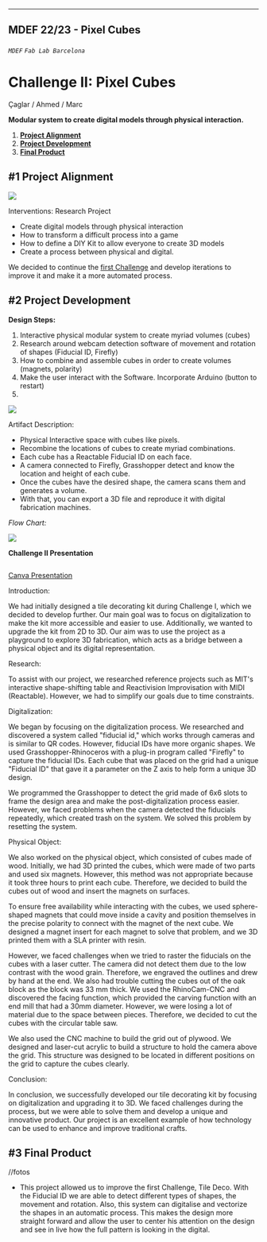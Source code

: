 
---
MDEF 22/23 - Pixel Cubes
---

###### `MDEF` `Fab Lab Barcelona`


Challenge II: Pixel Cubes
==========================================
Çaglar / Ahmed / Marc

**Modular system to create digital models through physical interaction.**

1. [**Project Alignment**](#1-Project-alignment)
2. [**Project Development**](#2-Project-development)
3. [**Final Product**](#3-Final-product)

## #1 Project Alignment

![](images/areas.jpg)

Interventions: Research Project

- Create digital models through physical interaction
- How to transform a difficult process into a game
- How to define a DIY Kit to allow everyone to create 3D models
- Create a process between physical and digital.

We decided to continue the [first Challenge](https://github.com/paresmarc/tiledeco) and develop iterations to improve it and make it a more automated process.

## #2 Project Development

**Design Steps:**
1. Interactive physical modular system to create myriad volumes (cubes)
2. Research around webcam detection software of movement and rotation of shapes (Fiducial ID, Firefly)
3. How to combine and assemble cubes in order to create volumes (magnets, polarity)
4. Make the user interact with the Software. Incorporate Arduino (button to restart)
5.

![](images/system.jpg)

Artifact Description:

- Physical Interactive space with cubes like pixels.
- Recombine the locations of cubes to create myriad combinations.
- Each cube has a Reactable Fiducial ID on each face.
- A camera connected to Firefly, Grasshopper detect and know the location and height of each cube.
- Once the cubes have the desired shape, the camera scans them and generates a volume.
- With that, you can export a 3D file and reproduce it with digital fabrication machines.

*Flow Chart:*

![](images/flowchart.jpg)

**Challenge II Presentation**

<a href="/files/PixelCubes.pdf" class="image fit"><img src="images/pixelcubes.png" alt=""></a>

[Canva Presentation](https://www.canva.com/design/DAFddcJntxw/8B6KbJQokXqWEhVzVGpUdw/edit)

Introduction:

We had initially designed a tile decorating kit during Challenge I, which we decided to develop further. Our main goal was to focus on digitalization to make the kit more accessible and easier to use. Additionally, we wanted to upgrade the kit from 2D to 3D. Our aim was to use the project as a playground to explore 3D fabrication, which acts as a bridge between a physical object and its digital representation.

Research:

To assist with our project, we researched reference projects such as MIT's interactive shape-shifting table and Reactivision Improvisation with MIDI (Reactable). However, we had to simplify our goals due to time constraints.

Digitalization:

We began by focusing on the digitalization process. We researched and discovered a system called "fiducial id," which works through cameras and is similar to QR codes. However, fiducial IDs have more organic shapes. We used Grasshopper-Rhinoceros with a plug-in program called "Firefly" to capture the fiducial IDs. Each cube that was placed on the grid had a unique "Fiducial ID" that gave it a parameter on the Z axis to help form a unique 3D design.

We programmed the Grasshopper to detect the grid made of 6x6 slots to frame the design area and make the post-digitalization process easier. However, we faced problems when the camera detected the fiducials repeatedly, which created trash on the system. We solved this problem by resetting the system.

Physical Object:

We also worked on the physical object, which consisted of cubes made of wood. Initially, we had 3D printed the cubes, which were made of two parts and used six magnets. However, this method was not appropriate because it took three hours to print each cube. Therefore, we decided to build the cubes out of wood and insert the magnets on surfaces.

To ensure free availability while interacting with the cubes, we used sphere-shaped magnets that could move inside a cavity and position themselves in the precise polarity to connect with the magnet of the next cube. We designed a magnet insert for each magnet to solve that problem, and we 3D printed them with a SLA printer with resin.

However, we faced challenges when we tried to raster the fiducials on the cubes with a laser cutter. The camera did not detect them due to the low contrast with the wood grain. Therefore, we engraved the outlines and drew by hand at the end. We also had trouble cutting the cubes out of the oak block as the block was 33 mm thick. We used the RhinoCam-CNC and discovered the facing function, which provided the carving function with an end mill that had a 30mm diameter. However, we were losing a lot of material due to the space between pieces. Therefore, we decided to cut the cubes with the circular table saw.

We also used the CNC machine to build the grid out of plywood. We designed and laser-cut acrylic to build a structure to hold the camera above the grid. This structure was designed to be located in different positions on the grid to capture the cubes clearly.

Conclusion:

In conclusion, we successfully developed our tile decorating kit by focusing on digitalization and upgrading it to 3D. We faced challenges during the process, but we were able to solve them and develop a unique and innovative product. Our project is an excellent example of how technology can be used to enhance and improve traditional crafts.


## #3 Final Product

//fotos

* This project allowed us to improve the first Challenge, Tile Deco. With the Fiducial ID we are able to detect different types of shapes, the movement and rotation. Also, this system can digitalise and vectorize the shapes in an automatic process. This makes the design more straight forward and allow the user to center his attention on the design and see in live how the full pattern is looking in the digital.
